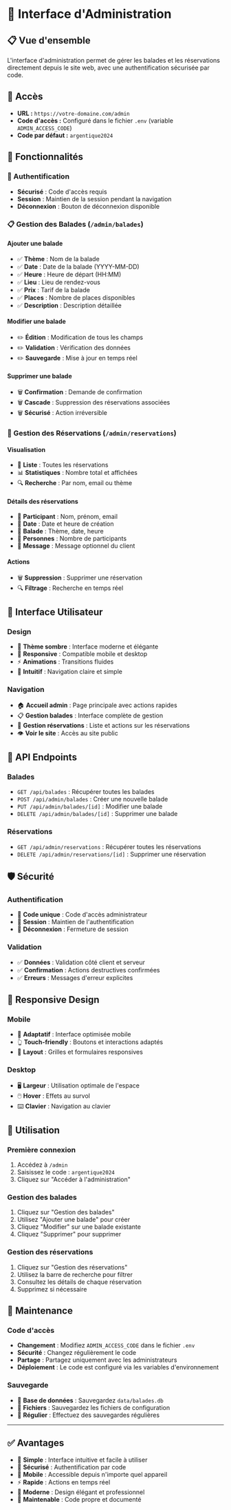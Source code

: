# 🔐 Interface d'Administration

## 📋 Vue d'ensemble

L'interface d'administration permet de gérer les balades et les réservations directement depuis le site web, avec une authentification sécurisée par code.

## 🔑 Accès

- **URL :** `https://votre-domaine.com/admin`
- **Code d'accès :** Configuré dans le fichier `.env` (variable `ADMIN_ACCESS_CODE`)
- **Code par défaut :** `argentique2024`

## 🎯 Fonctionnalités

### 🔐 Authentification
- **Sécurisé** : Code d'accès requis
- **Session** : Maintien de la session pendant la navigation
- **Déconnexion** : Bouton de déconnexion disponible

### 📋 Gestion des Balades (`/admin/balades`)

#### Ajouter une balade
- ✅ **Thème** : Nom de la balade
- ✅ **Date** : Date de la balade (YYYY-MM-DD)
- ✅ **Heure** : Heure de départ (HH:MM)
- ✅ **Lieu** : Lieu de rendez-vous
- ✅ **Prix** : Tarif de la balade
- ✅ **Places** : Nombre de places disponibles
- ✅ **Description** : Description détaillée

#### Modifier une balade
- ✏️ **Édition** : Modification de tous les champs
- ✏️ **Validation** : Vérification des données
- ✏️ **Sauvegarde** : Mise à jour en temps réel

#### Supprimer une balade
- 🗑️ **Confirmation** : Demande de confirmation
- 🗑️ **Cascade** : Suppression des réservations associées
- 🗑️ **Sécurisé** : Action irréversible

### 📅 Gestion des Réservations (`/admin/reservations`)

#### Visualisation
- 👥 **Liste** : Toutes les réservations
- 📊 **Statistiques** : Nombre total et affichées
- 🔍 **Recherche** : Par nom, email ou thème

#### Détails des réservations
- 👤 **Participant** : Nom, prénom, email
- 📅 **Date** : Date et heure de création
- 🎯 **Balade** : Thème, date, heure
- 👥 **Personnes** : Nombre de participants
- 💬 **Message** : Message optionnel du client

#### Actions
- 🗑️ **Suppression** : Supprimer une réservation
- 🔍 **Filtrage** : Recherche en temps réel

## 🎨 Interface Utilisateur

### Design
- 🎨 **Thème sombre** : Interface moderne et élégante
- 📱 **Responsive** : Compatible mobile et desktop
- ⚡ **Animations** : Transitions fluides
- 🎯 **Intuitif** : Navigation claire et simple

### Navigation
- 🏠 **Accueil admin** : Page principale avec actions rapides
- 📋 **Gestion balades** : Interface complète de gestion
- 📅 **Gestion réservations** : Liste et actions sur les réservations
- 👁️ **Voir le site** : Accès au site public

## 🔧 API Endpoints

### Balades
- `GET /api/balades` : Récupérer toutes les balades
- `POST /api/admin/balades` : Créer une nouvelle balade
- `PUT /api/admin/balades/[id]` : Modifier une balade
- `DELETE /api/admin/balades/[id]` : Supprimer une balade

### Réservations
- `GET /api/admin/reservations` : Récupérer toutes les réservations
- `DELETE /api/admin/reservations/[id]` : Supprimer une réservation

## 🛡️ Sécurité

### Authentification
- 🔐 **Code unique** : Code d'accès administrateur
- 🚪 **Session** : Maintien de l'authentification
- 🚪 **Déconnexion** : Fermeture de session

### Validation
- ✅ **Données** : Validation côté client et serveur
- ✅ **Confirmation** : Actions destructives confirmées
- ✅ **Erreurs** : Messages d'erreur explicites

## 📱 Responsive Design

### Mobile
- 📱 **Adaptatif** : Interface optimisée mobile
- 👆 **Touch-friendly** : Boutons et interactions adaptés
- 📏 **Layout** : Grilles et formulaires responsives

### Desktop
- 🖥️ **Largeur** : Utilisation optimale de l'espace
- 🖱️ **Hover** : Effets au survol
- ⌨️ **Clavier** : Navigation au clavier

## 🚀 Utilisation

### Première connexion
1. Accédez à `/admin`
2. Saisissez le code : `argentique2024`
3. Cliquez sur "Accéder à l'administration"

### Gestion des balades
1. Cliquez sur "Gestion des balades"
2. Utilisez "Ajouter une balade" pour créer
3. Cliquez "Modifier" sur une balade existante
4. Cliquez "Supprimer" pour supprimer

### Gestion des réservations
1. Cliquez sur "Gestion des réservations"
2. Utilisez la barre de recherche pour filtrer
3. Consultez les détails de chaque réservation
4. Supprimez si nécessaire

## 🔄 Maintenance

### Code d'accès
- **Changement** : Modifiez `ADMIN_ACCESS_CODE` dans le fichier `.env`
- **Sécurité** : Changez régulièrement le code
- **Partage** : Partagez uniquement avec les administrateurs
- **Déploiement** : Le code est configuré via les variables d'environnement

### Sauvegarde
- 💾 **Base de données** : Sauvegardez `data/balades.db`
- 📁 **Fichiers** : Sauvegardez les fichiers de configuration
- 🔄 **Régulier** : Effectuez des sauvegardes régulières

---

## ✅ Avantages

- 🎯 **Simple** : Interface intuitive et facile à utiliser
- 🔐 **Sécurisé** : Authentification par code
- 📱 **Mobile** : Accessible depuis n'importe quel appareil
- ⚡ **Rapide** : Actions en temps réel
- 🎨 **Moderne** : Design élégant et professionnel
- 🔄 **Maintenable** : Code propre et documenté
